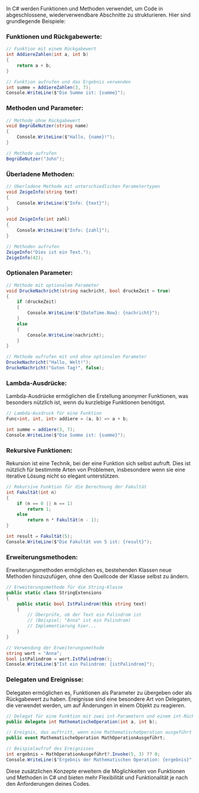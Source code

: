 In C# werden Funktionen und Methoden verwendet, um Code in abgeschlossene, wiederverwendbare Abschnitte zu strukturieren. Hier sind grundlegende Beispiele:

### Funktionen und Rückgabewerte:

```csharp
// Funktion mit einem Rückgabewert
int AddiereZahlen(int a, int b)
{
    return a + b;
}

// Funktion aufrufen und das Ergebnis verwenden
int summe = AddiereZahlen(3, 7);
Console.WriteLine($"Die Summe ist: {summe}");
```

### Methoden und Parameter:

```csharp
// Methode ohne Rückgabewert
void BegrüßeNutzer(string name)
{
    Console.WriteLine($"Hallo, {name}!");
}

// Methode aufrufen
BegrüßeNutzer("John");
```

### Überladene Methoden:

```csharp
// Überladene Methode mit unterschiedlichen Parametertypen
void ZeigeInfo(string text)
{
    Console.WriteLine($"Info: {text}");
}

void ZeigeInfo(int zahl)
{
    Console.WriteLine($"Info: {zahl}");
}

// Methoden aufrufen
ZeigeInfo("Dies ist ein Text.");
ZeigeInfo(42);
```

### Optionalen Parameter:

```csharp
// Methode mit optionalem Parameter
void DruckeNachricht(string nachricht, bool druckeZeit = true)
{
    if (druckeZeit)
    {
        Console.WriteLine($"{DateTime.Now}: {nachricht}");
    }
    else
    {
        Console.WriteLine(nachricht);
    }
}

// Methode aufrufen mit und ohne optionalen Parameter
DruckeNachricht("Hallo, Welt!");
DruckeNachricht("Guten Tag!", false);
```

### **Lambda-Ausdrücke:**
Lambda-Ausdrücke ermöglichen die Erstellung anonymer Funktionen, was besonders nützlich ist, wenn du kurzlebige Funktionen benötigst.

```csharp
// Lambda-Ausdruck für eine Funktion
Func<int, int, int> addiere = (a, b) => a + b;

int summe = addiere(3, 7);
Console.WriteLine($"Die Summe ist: {summe}");
```

### **Rekursive Funktionen:**
Rekursion ist eine Technik, bei der eine Funktion sich selbst aufruft. Dies ist nützlich für bestimmte Arten von Problemen, insbesondere wenn sie eine iterative Lösung nicht so elegant unterstützen.

```csharp
// Rekursive Funktion für die Berechnung der Fakultät
int Fakultät(int n)
{
    if (n == 0 || n == 1)
        return 1;
    else
        return n * Fakultät(n - 1);
}

int result = Fakultät(5);
Console.WriteLine($"Die Fakultät von 5 ist: {result}");
```

### **Erweiterungsmethoden:**
Erweiterungsmethoden ermöglichen es, bestehenden Klassen neue Methoden hinzuzufügen, ohne den Quellcode der Klasse selbst zu ändern.

```csharp
// Erweiterungsmethode für die String-Klasse
public static class StringExtensions
{
    public static bool IstPalindrom(this string text)
    {
        // Überprüfe, ob der Text ein Palindrom ist
        // (Beispiel: "Anna" ist ein Palindrom)
        // Implementierung hier...
    }
}

// Verwendung der Erweiterungsmethode
string wort = "Anna";
bool istPalindrom = wort.IstPalindrom();
Console.WriteLine($"Ist ein Palindrom: {istPalindrom}");
```

### **Delegaten und Ereignisse:**
Delegaten ermöglichen es, Funktionen als Parameter zu übergeben oder als Rückgabewert zu haben. Ereignisse sind eine besondere Art von Delegaten, die verwendet werden, um auf Änderungen in einem Objekt zu reagieren.

```csharp
// Delegat für eine Funktion mit zwei int-Parametern und einem int-Rückgabewert
public delegate int MathematischeOperation(int a, int b);

// Ereignis, das auftritt, wenn eine MathematischeOperation ausgeführt wird
public event MathematischeOperation MathOperationAusgeführt;

// Beispielaufruf des Ereignisses
int ergebnis = MathOperationAusgeführt?.Invoke(5, 3) ?? 0;
Console.WriteLine($"Ergebnis der Mathematischen Operation: {ergebnis}");
```

Diese zusätzlichen Konzepte erweitern die Möglichkeiten von Funktionen und Methoden in C# und bieten mehr Flexibilität und Funktionalität je nach den Anforderungen deines Codes.